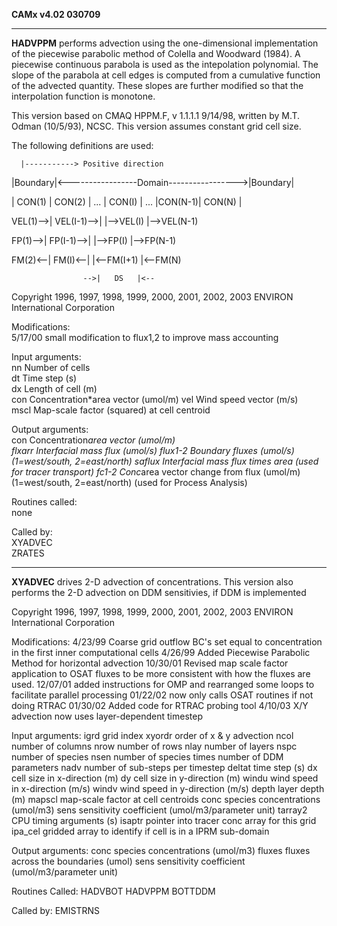 
**CAMx v4.02 030709**

--------------------------------------------------------------------------------

**HADVPPM** performs advection using the one-dimensional implementation
of the piecewise parabolic method of Colella and Woodward (1984).
A piecewise continuous parabola is used as the intepolation polynomial.
The slope of the parabola at cell edges is computed from a cumulative
function of the advected quantity.  These slopes are further modified
so that the interpolation function is monotone.

This version based on CMAQ HPPM.F, v 1.1.1.1 9/14/98, written by
M.T. Odman (10/5/93), NCSC.  This version assumes constant grid cell
size.

The following definitions are used:  

      |-----------> Positive direction  

|Boundary|<-----------------Domain----------------->|Boundary| 

| CON(1) | CON(2) |  ...  | CON(I) |  ...  |CON(N-1)| CON(N) |  

VEL(1)-->|     VEL(I-1)-->|        |-->VEL(I)       |-->VEL(N-1)  

FP(1)-->|      FP(I-1)-->|        |-->FP(I)        |-->FP(N-1)  

FM(2)<--|        FM(I)<--|        |<--FM(I+1)      |<--FM(N)  

                    -->|   DS   |<-- 

Copyright 1996, 1997, 1998, 1999, 2000, 2001, 2002, 2003
ENVIRON International Corporation

Modifications:  
5/17/00   small modification to flux1,2 to improve mass accounting

Input arguments:  
nn                  Number of cells  
dt                  Time step (s)  
dx                  Length of cell (m)  
con                 Concentration*area vector (umol/m) 
vel                 Wind speed vector (m/s)  
mscl                Map-scale factor (squared) at cell centroid

Output arguments:  
con                 Concentration*area vector (umol/m)  
flxarr              Interfacial mass flux (umol/s)
flux1-2             Boundary fluxes (umol/s)  
                    (1=west/south, 2=east/north)
saflux              Interfacial mass flux times area
                    (used for tracer transport)
fc1-2               Conc*area vector change from flux (umol/m)
                    (1=west/south, 2=east/north)
                    (used for Process Analysis)

Routines called:  
none  

Called by:  
XYADVEC  
ZRATES

--------------------------------------------------------------------------------

**XYADVEC** drives 2-D advection of concentrations.  This version also
performs the 2-D advection on DDM sensitivies, if DDM is implemented

Copyright 1996, 1997, 1998, 1999, 2000, 2001, 2002, 2003
ENVIRON International Corporation

Modifications:
4/23/99   Coarse grid outflow BC's set equal to concentration in
      the first inner computational cells
4/26/99   Added Piecewise Parabolic Method for horizontal advection
10/30/01   Revised map scale factor application to OSAT fluxes to be
      more consistent with how the fluxes are used.
12/07/01   added instructions for OMP and rearranged some loops
      to facilitate parallel processing
01/22/02   now only calls OSAT routines if not doing RTRAC
01/30/02   Added code for RTRAC probing tool
4/10/03   X/Y advection now uses layer-dependent timestep

Input arguments:
igrd              grid index
xyordr            order of x & y advection
ncol              number of columns
nrow              number of rows
nlay              number of layers
nspc              number of species
nsen              number of species times number of DDM parameters
nadv              number of sub-steps per timestep
deltat            time step (s)
dx                cell size in x-direction (m)
dy                cell size in y-direction (m)
windu             wind speed in x-direction (m/s)
windv             wind speed in y-direction (m/s)
depth             layer depth (m)
mapscl            map-scale factor at cell centroids
conc              species concentrations (umol/m3)
sens              sensitivity coefficient (umol/m3/parameter unit)
tarray2           CPU timing arguments (s)
isaptr            pointer into tracer conc array for this grid
ipa_cel           gridded array to identify if cell is
              in a IPRM sub-domain

Output arguments:
conc              species concentrations (umol/m3)
fluxes            fluxes across the boundaries (umol)
sens              sensitivity coefficient (umol/m3/parameter unit)

Routines Called:
HADVBOT
HADVPPM
BOTTDDM

Called by:
EMISTRNS

